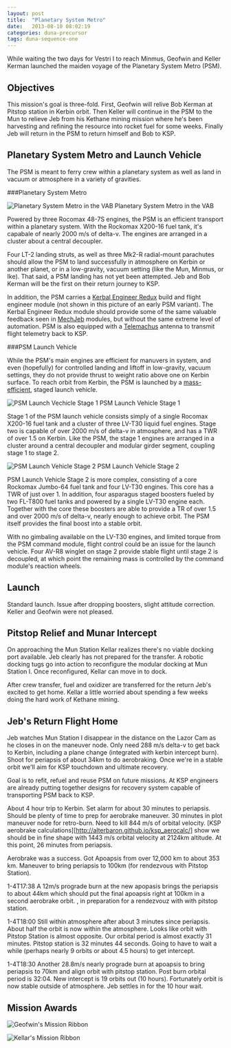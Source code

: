```yaml
---
layout: post
title:  "Planetary System Metro"
date:   2013-08-10 08:02:19
categories: duna-precursor
tags: duna-sequence-one
---
```


While waiting the two days for Vestri I to reach Minmus, Geofwin and Keller
Kerman launched the maiden voyage of the Planetary System Metro (PSM).

Objectives
----------

This mission's goal is three-fold. First, Geofwin will relive Bob Kerman at
Pitstop station in Kerbin orbit. Then Keller will continue in the PSM to the
Mun to relieve Jeb from his Kethane mining mission where he's been harvesting
and refining the resource into rocket fuel for some weeks. Finally Jeb will
return in the PSM to return himself and Bob to KSP.

Planetary System Metro and Launch Vehicle
-----------------------------------------

The PSM is meant to ferry crew within a planetary system as well as land in
vacuum or atmosphere in a variety of gravities.

###Planetary System Metro

![Planetary System Metro in the VAB][vab-psm]
<span class="imgcaption">Planetary System Metro in the VAB</span>

Powered by three Rocomax 48-7S engines, the PSM is an efficient transport
within a planetary system. With the Rockomax X200-16 fuel tank, it's capabale
of nearly 2000 m/s of delta-v. The engines are arranged in a cluster about a
central decoupler.

Four LT-2 landing struts, as well as three Mk2-R
radial-mount parachutes should allow the PSM to land successfully in atmosphere
on Kerbin or another planet, or in a low-gravity, vacuum setting (like the Mun,
Minmus, or Ike). That said, a PSM landing has not yet been attempted. Jeb and
Bob Kerman will be the first on their return journey to KSP.

In addition, the PSM carries a [Kerbal Engineer
Redux](http://forum.kerbalspaceprogram.com/showthread.php/18230-0-21-1-Kerbal-Engineer-Redux-v0-6-1-0)
build and flight engineer module (not shown in this picture of an early PSM
variant). The Kerbal Engineer Redux module should provide some of the same
valuable feedback seen in
[MechJeb](http://forum.kerbalspaceprogram.com/showthread.php/12384-PART-0-21-Anatid-Robotics-MuMech-MechJeb-Autopilot-v2-0-9)
modules, but without the same extreme level of automation. PSM is also equipped
with a
[Telemachus](http://forum.kerbalspaceprogram.com/showthread.php/24594-0-21-Telemachus-%E2%80%93-Telemetry-and-Flight-Control-in-the-Web-Browser)
antenna to transmit flight telemetry back to KSP.

###PSM Launch Vehicle

While the PSM's main engines are efficient for manuvers in system, and even
(hopefully) for controlled landing and liftoff in low-gravity, vacuum settings,
they do not provide thrust to weight ratio above one on Kerbin surface. To
reach orbit from Kerbin, the PSM is launched by a
[mass-efficient](http://forum.kerbalspaceprogram.com/showthread.php/45155-Mass-optimal-engine-type-vs-delta-V-payload-and-min-TWR),
staged launch vehicle.

![PSM Launch Vechicle Stage 1][vab-psm-stage-1]
<span class="imgcaption">PSM Launch Vehicle Stage 1</span>

Stage 1 of the PSM launch vehicle consists simply of a single Rocomax X200-16
fuel tank and a cluster of three LV-T30 liquid fuel engines. Stage two is
capable of over 2000 m/s of delta-v in atmosphere, and has a TWR of over 1.5 on
Kerbin. Like the PSM, the stage 1 engines are arranged in a cluster around a
central decoupler and modular girder segment, coupling stage 1 to stage 2.

![PSM Launch Vehicle Stage 2][vab-psm-stage-2]
<span class="imgcaption">PSM Launch Vehicle Stage 2</span>

PSM Launch Vehicle Stage 2 is more complex, consisting of a core Rockomax
Jumbo-64 fuel tank and four LV-T30 engines. This core has a TWR of just over 1.
In addition, four asparagus staged boosters fueled by two FL-T800 fuel tanks
and powered by a single LV-T30 engine each. Together with the core these
boosters are able to provide a TR of over 1.5 and over 2000 m/s of delta-v,
nearly enough to achieve orbit. The PSM itself provides the final boost into a
stable orbit.

With no gimbaling available on the LV-T30 engines, and limited torque from the
PSM command module, flight control could be an issue for the launch vehicle.
Four AV-R8 winglet on stage 2 provide stable flight until stage 2 is decoupled,
at which point the remaining mass is controlled by the command module's
reaction wheels.

Launch
------

Standard launch.
Issue after dropping boosters, slight attitude correction. Keller and Geofwin
were not pleased.

Pitstop Relief and Munar Intercept
----------------------------------

On approaching the Mun Station Kellar realizes there's no viable docking port
available. Jeb clearly has not prepared for the transfer. A robotic docking
tugs go into action to reconfigure the modular docking at Mun Station I. Once
reconfigured, Kellar can move in to dock.

After crew transfer, fuel and oxidizer are transferred for the return Jeb's
excited to get home. Kellar a little worried about spending a few weeks doing
the hard work of Kethane mining.


Jeb's Return Flight Home
------------------------

Jeb watches Mun Station I disappear in the distance on the Lazor Cam as he
closes in on the maneuver node. Only need 288 m/s delta-v to get back to
Kerbin, including a plane change (integrated with kerbin intercept burn).
Shoot for periapsis of about 34km to  do aerobraking. Once we're in a stable
orbit we'll aim for KSP touchdown and ultimate recovery.

Goal is to refit, refuel and reuse PSM on future missions. At KSP engineers are
already putting together designs for recovery system capable of transporting
PSM back to KSP.

About 4 hour trip to Kerbin. Set alarm for about 30 minutes to periapsis.
Should be plenty of time to prep for aerobrake maneuver. 30 minutes in plot
maneuver node for retro-burn. Need to kill 844 m/s of orbital velocity. [KSP
aerobrake calculations][http://alterbaron.github.io/ksp_aerocalc/] show we
should be in fine shape with 1443 m/s orbital velocity at 2124km altitude. At
this point, 26 minutes from periapsis.

Aerobrake was a success. Got Apoapsis from over 12,000 km to about 353 km.
Maneuver to bring periapsis to 100km (for rendezvous with Pitstop Station).

1-4T17:38
A 12m/s prograde burn at the new apopasis brings the periapsis to about 44km
which should put the final apoapsis right at 100km in a second aerobrake orbit.
, in preparation for a rendezvouz with with pitstop station.

1-4T18:00
Still within atmosphere after about 3 minutes since periapsis. About half the
orbit is now within the atmosphere. Looks like orbit with Pitstop Station is
almost opposite. Our orbital period is almost exactly 31 minutes. Pitstop
station is 32 minutes 44 seconds. Going to have to wait a while (perhaps nearly
9 orbits or about 4.5 hours) to get intercept.


1-4T18:30
Another 28.8m/s nearly prograde burn at apoapsis to bring periapsis to 70km and
align orbit with pitstop station. Post burn orbital period is 32:04. New
intercept is 19 orbits out (10 hours). Fortunately orbit is now stable outside
of atmosphere. Jeb settles in for the 10 hour wait.



Mission Awards
--------------

![Geofwin's Mission Ribbon][ribbon-kerbin-station]

![Kellar's Mission Ribbon][ribbon-kerbin-to-mun]

[vab-psm]: {{site.baseurl}}/images/planetary-system-metro/vab-psm.png "Planetary System Metro in the VAB"
[vab-psm-stage-1]: {{site.baseurl}}/images/planetary-system-metro/vab-psm-stage-1.png "PSM Launch Vehicle Stage 1"
[vab-psm-stage-2]: {{site.baseurl}}/images/planetary-system-metro/vab-psm-stage-2.png "PSM Launch Vehicle Stage 2"
[ribbon-kerbin-station]: {{site.baseurl}}/images/planetary-system-metro/ribbon-kerbin-station.png "Geofwin's Mission Ribbon"
[ribbon-kerbin-to-mun]: {{site.baseurl}}/images/planetary-system-metro/ribbon-kerbin-to-mun.png "Geofwin's Mission Ribbon"
